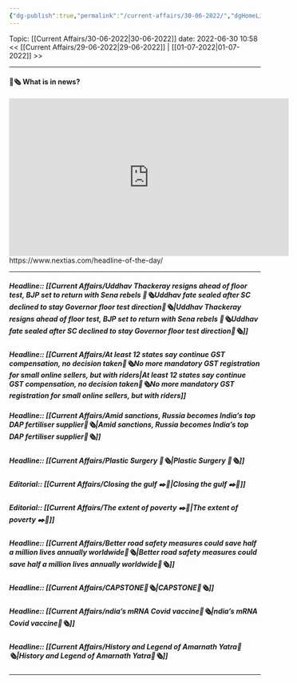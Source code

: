 ```yaml
---
{"dg-publish":true,"permalink":"/current-affairs/30-06-2022/","dgHomeLink":true,"dgPassFrontmatter":false}
---
```



Topic: [[Current Affairs/30-06-2022|30-06-2022]]
date: 2022-06-30 10:58
<< [[Current Affairs/29-06-2022|29-06-2022]] | [[01-07-2022|01-07-2022]] >>

----
#### 📰🗞️ What is in news? 
 <iframe width="560" height="315" src="https://www.youtube-nocookie.com/embed/videoseries?list=PL1sgm5x8M9FBddLMD9ZAEEYl6HoSAbej1" title="YouTube video player" frameborder="0" allow="accelerometer; autoplay; clipboard-write; encrypted-media; gyroscope; picture-in-picture" allowfullscreen></iframe>
https://www.nextias.com/headline-of-the-day/

---
##### Headline:: [[Current Affairs/Uddhav Thackeray resigns ahead of floor test, BJP set to return with Sena rebels 📰🗞️Uddhav fate sealed after SC declined to stay Governor floor test direction📰🗞️|Uddhav Thackeray resigns ahead of floor test, BJP set to return with Sena rebels 📰🗞️Uddhav fate sealed after SC declined to stay Governor floor test direction📰🗞️]]
##### Headline:: [[Current Affairs/At least 12 states say continue GST compensation, no decision taken📰🗞️No more mandatory GST registration for small online sellers, but with riders|At least 12 states say continue GST compensation, no decision taken📰🗞️No more mandatory GST registration for small online sellers, but with riders]]
##### Headline:: [[Current Affairs/Amid sanctions, Russia becomes India’s top DAP fertiliser supplier📰🗞️|Amid sanctions, Russia becomes India’s top DAP fertiliser supplier📰🗞️]]
##### Headline:: [[Current Affairs/Plastic Surgery 📰🗞️|Plastic Surgery 📰🗞️]]
##### Editorial:: [[Current Affairs/Closing the gulf ✒️💭|Closing the gulf ✒️💭]]
##### Editorial:: [[Current Affairs/The extent of poverty ✒️💭|The extent of poverty ✒️💭]]
##### Headline:: [[Current Affairs/Better road safety measures could save half a million lives annually worldwide📰🗞️|Better road safety measures could save half a million lives annually worldwide📰🗞️]]
##### Headline:: [[Current Affairs/CAPSTONE📰🗞️|CAPSTONE📰🗞️]]
##### Headline:: [[Current Affairs/ndia’s mRNA Covid vaccine📰🗞️|ndia’s mRNA Covid vaccine📰🗞️]]
##### Headline:: [[Current Affairs/History and Legend of Amarnath Yatra📰🗞️|History and Legend of Amarnath Yatra📰🗞️]]



----

